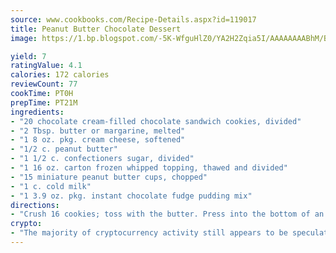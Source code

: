 ```yaml
---
source: www.cookbooks.com/Recipe-Details.aspx?id=119017
title: Peanut Butter Chocolate Dessert
image: https://1.bp.blogspot.com/-5K-WfguHlZ0/YA2H2Zqia5I/AAAAAAAABhM/Bdgu68p4aG0Q6jWdy3eGaUXSKw5p3sdxwCLcBGAsYHQ/s324/7.png

yield: 7
ratingValue: 4.1
calories: 172 calories
reviewCount: 77
cookTime: PT0H
prepTime: PT21M
ingredients:
- "20 chocolate cream-filled chocolate sandwich cookies, divided"
- "2 Tbsp. butter or margarine, melted"
- "1 8 oz. pkg. cream cheese, softened"
- "1/2 c. peanut butter"
- "1 1/2 c. confectioners sugar, divided"
- "1 16 oz. carton frozen whipped topping, thawed and divided"
- "15 miniature peanut butter cups, chopped"
- "1 c. cold milk"
- "1 3.9 oz. pkg. instant chocolate fudge pudding mix"
directions:
- "Crush 16 cookies; toss with the butter. Press into the bottom of an ungreased 9-inch square dish."
crypto:
- "The majority of cryptocurrency activity still appears to be speculative."
---
```

